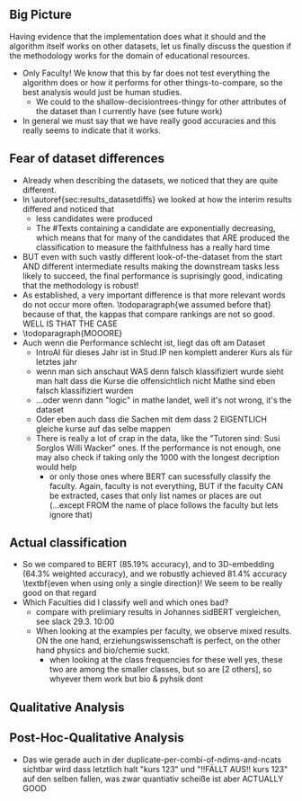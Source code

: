 ## Big Picture

Having evidence that the implementation does what it should and the algorithm itself works on other datasets, let us finally discuss the question if the methodology works for the domain of educational resources.
* Only Faculty! We know that this by far does not test everything the algorithm does or how it performs for other things-to-compare, so the best analysis would just be human studies.
    * We could to the shallow-decisiontrees-thingy for other attributes of the dataset than I currently have (see future work)
* In general we must say that we have really good accuracies and this really seems to indicate that it works.
    
## Fear of dataset differences

* Already when describing the datasets, we noticed that they are quite different. 
* In \autoref{sec:results_datasetdiffs} we looked at how the interim results differed and noticed that 
    * less candidates were produced
    * The #Texts containing a candidate are exponentially decreasing, which means that for many of the candidates that ARE produced the classification to measure the faithfulness has a really hard time
* BUT even with such vastly different look-of-the-dataset from the start AND different intermediate results making the downstream tasks less likely to succeed, the final performance is suprisingly good, indicating that the methodology is robust!
* As established, a very important difference is that more relevant words do not occur more often. \todoparagraph{we assumed before that} because of that, the kappas that compare rankings are not so good. WELL IS THAT THE CASE
* \todoparagraph{MOOORE}
* Auch wenn die Performance schlecht ist, liegt das oft am Dataset
    * IntroAI für dieses Jahr ist in Stud.IP nen komplett anderer Kurs als für letztes jahr 
    * wenn man sich anschaut WAS denn falsch klassifiziert wurde sieht man halt dass die Kurse die offensichtlich nicht Mathe sind eben falsch klassifiziert wurden
    * ...oder wenn dann "logic" in mathe landet, well it's not wrong, it's the dataset
    * Oder eben auch dass die Sachen mit dem dass 2 EIGENTLICH gleiche kurse auf das selbe mappen
    * There is really a lot of crap in the data, like the  "Tutoren sind: Susi Sorglos Willi Wacker" ones. If the performance is not enough, one may also check if taking only the 1000 with the longest decription would help
        * or only those ones where BERT can sucessfully classify the faculty. Again, faculty is not everything, BUT if the faculty CAN be extracted, cases that only list names or places are out (...except FROM the name of place follows the faculty but lets ignore that)






## Actual classification
* So we compared to BERT (85.19% accuracy), and to 3D-embedding (64.3% weighted accuracy), and we robustly achieved 81.4% accuracy \textbf{even when using only a single direction}! We seem to be really good on that regard
* Which Faculties did I classify well and which ones bad?
    * compare with prelimiary results in Johannes sidBERT vergleichen, see slack 29.3. 10:00
    * When looking at the examples per faculty, we observe mixed results. ON the one hand, erziehungswissenschaft is perfect, on the other hand physics and bio/chemie suckt. 
        * when looking at the class frequencies for these well yes, these two are among the smaller classes, but so are [2 others], so whyever them work but bio & pyhsik dont


## Qualitative Analysis

## Post-Hoc-Qualitative Analysis

* Das wie gerade auch in der duplicate-per-combi-of-ndims-and-ncats sichtbar wird dass letztlich halt "kurs 123" und "!!FÄLLT AUS!! kurs 123" auf den selben fallen, was zwar quantiativ scheiße ist aber ACTUALLY GOOD

